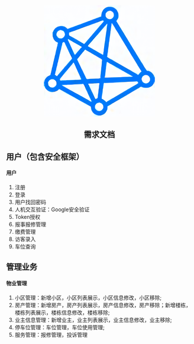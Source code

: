 <p align="center">
    <a target="blank">
    <img src="./assets/logo_waifu4x.png" width="300" height="300">
    </a>
    <h2 align="center">需求文档</h2>
</p>


## 用户（包含安全框架）

#### 用户

1. 注册
2. 登录
3. 用户找回密码
4. 人机交互验证：Google安全验证
5. Token授权
6. 报事报修管理
7. 缴费管理
8. 访客录入
9. 车位查询

## 管理业务

#### 物业管理

1.  小区管理：新增小区，小区列表展示，小区信息修改，小区移除;
2.  房产管理：新增房产，房产列表展示，房产信息修改，房产移除；新增楼栋，
楼栋列表展示，楼栋信息修改，楼栋移除;
3. 业主信息管理：新增业主，业主列表展示，业主信息修改，业主移除;
4. 停车位管理：车位管理，车位使用管理;
5. 服务管理：报修管理，投诉管理
